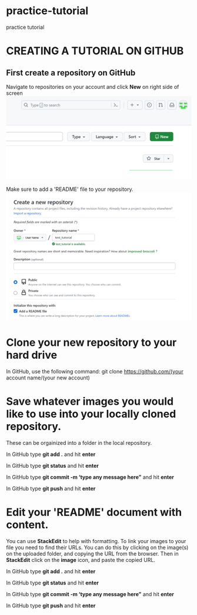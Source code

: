 # practice-tutorial
practice tutorial
# CREATING A TUTORIAL ON GITHUB
## First create a repository on GitHub
Navigate to repositories on your account and click **New** on right side of screen![enter image description here](https://github.com/mwcolbert/practice-tutorial/blob/main/images/shot_1.png?raw=true)

Make sure to add a 'README' file to your repository.![enter image description here](https://github.com/mwcolbert/practice-tutorial/blob/main/images/shot_2.png?raw=true)
# Clone your new repository to your hard drive
In GitHub, use the following command:
 git clone https://github.com/(your account name/(your new account)

# Save whatever images you would like to use into your locally cloned repository.
These can be orgainized into a folder in the local repository.

In GitHub type **git add .** and hit **enter**

In GitHub type **git status** and hit **enter**

In GitHub type **git commit -m ‘type any message here”** and hit **enter**

In GitHub type **git push** and hit **enter**

# Edit your 'README' document with content. 
You can use **StackEdit** to help with formatting.
To link your images to your file you need to find their URLs. You can do this by clicking on the image(s) on the uploaded folder, and copying the URL from the browser. Then in **StackEdit** click on the **image** icon, and paste the copied URL. 

In GitHub type **git add .** and hit **enter**

In GitHub type **git status** and hit **enter**

In GitHub type **git commit -m ‘type any message here”** and hit **enter**

In GitHub type **git push** and hit **enter**
